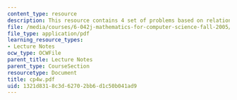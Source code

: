 ```yaml
---
content_type: resource
description: This resource contains 4 set of problems based on relation II.
file: /media/courses/6-042j-mathematics-for-computer-science-fall-2005/1321d8318c3d62702bb6d1c50b041ad9_cp4w.pdf
file_type: application/pdf
learning_resource_types:
- Lecture Notes
ocw_type: OCWFile
parent_title: Lecture Notes
parent_type: CourseSection
resourcetype: Document
title: cp4w.pdf
uid: 1321d831-8c3d-6270-2bb6-d1c50b041ad9
---
```

